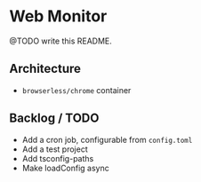 # Web Monitor

@TODO write this README.

## Architecture
  - `browserless/chrome` container

## Backlog / TODO
  - Add a cron job, configurable from `config.toml`
  - Add a test project
  - Add tsconfig-paths
  - Make loadConfig async
